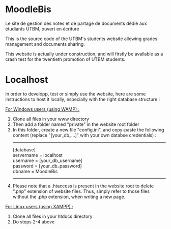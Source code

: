 # MoodleBis
Le site de gestion des notes et de partage de documents dédié aux étudiants UTBM, ouvert en écriture

This is the source code of the UTBM's students website allowing grades management and documents sharing.

This website is actually under construction, and will firstly be available as a crash test for the twentieth promotion of UTBM students.

# Localhost
In order to developp, test or simply use the website, here are some instructions to host it locally, especially with the right database structure :

<u>For Windows users (using WAMP) :</u>
1) Clone all files in your www directory
2) Then add a folder named "private" in the website root folder
3) In this folder, create a new file "config.ini", and copy-paste the following content (replace "[your_db_...]" with your own databse credentials) :
	*******************
	[database]</br>
	servername = localhost</br>
	username = [your_db_username]</br>
	password = [your_db_password]</br>
	dbname = MoodleBis
	*******************
4) Please note that a .htaccess is present in the website root to delete ".php" extension of website files. Thus, simply refer to those files without the .php extension, when writing a new page.

<u>For Linux users (using XAMPP) :</u>
1) Clone all files in your htdocs directory
2) Do steps 2-4 above
